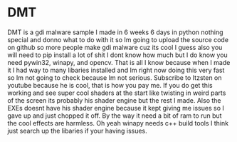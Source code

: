# DMT
DMT is a gdi malware sample I made in 6 weeks 6 days in python nothing special and donno what to do with it so Im going to upload the source code on github so
more people make gdi malware cuz its cool I guess also you will need to pip install a lot of shit I dont know how much but I do know you need pywin32, winapy,
and opencv. That is all I know because when I made it I had way to many libaries installed and Im right now doing this very fast so Im not going to check
because Im not serious. Subscribe to Itzsten on youtube because he is cool, that is how you pay me. If you do get this working and see super cool shaders at
the start like twisting in weird parts of the screen its probably his shader engine but the rest I made. Also the EXEs doesnt have his shader engine because
it kept giving me issues so I gave up and just chopped it off. By the way it need a bit of ram to run but the cool effects are harmless. Oh yeah winapy needs
c++ build tools I think just search up the libaries if your having issues.
